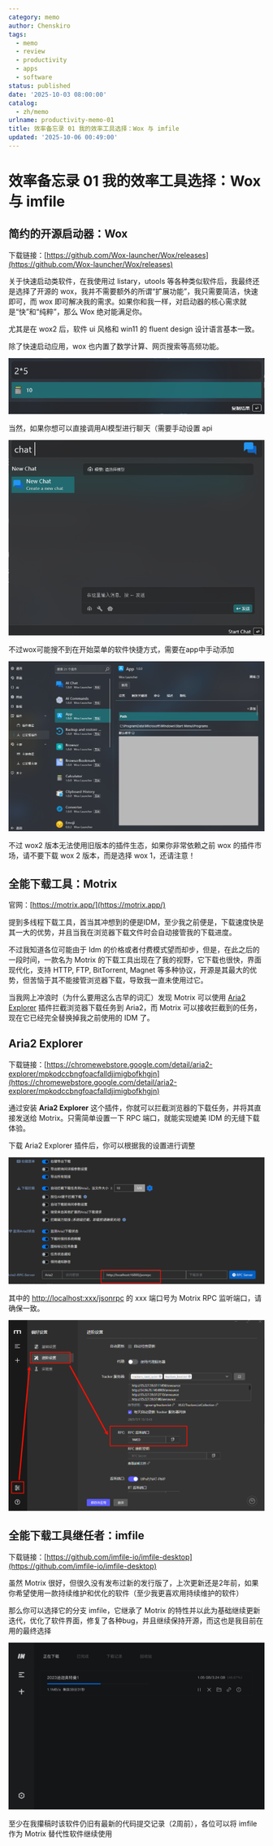```yaml
---
category: memo
author: Chenskiro
tags:
  - memo
  - review
  - productivity
  - apps
  - software
status: published
date: '2025-10-03 08:00:00'
catalog:
  - zh/memo
urlname: productivity-memo-01
title: 效率备忘录 01 我的效率工具选择：Wox 与 imfile
updated: '2025-10-06 00:49:00'
---
```


# 效率备忘录 01 我的效率工具选择：Wox 与 imfile

## **简约的开源启动器：Wox**

下载链接：[https://github.com/Wox-launcher/Wox/releases](https://github.com/Wox-launcher/Wox/releases)

关于快速启动类软件，在我使用过 listary，utools 等各种类似软件后，我最终还是选择了开源的 wox，我并不需要额外的所谓“扩展功能”，我只需要简洁，快速即可，而 wox 即可解决我的需求。如果你和我一样，对启动器的核心需求就是“快”和“纯粹”，那么 Wox 绝对能满足你。

尤其是在 wox2 后，软件 ui 风格和 win11 的 fluent design 设计语言基本一致。

除了快速启动应用，wox 也内置了数学计算、网页搜索等高频功能。

![image-20250630120750997.png](assets/a6770b880b4abedd5d635fd1173071fd.png)

当然，如果你想可以直接调用AI模型进行聊天（需要手动设置 api

![image-20250630155825451.png](assets/62179ff420b2df905ba02794489793d2.png)

不过wox可能搜不到在开始菜单的软件快捷方式，需要在app中手动添加

![image-20250630120605975.png](assets/a9f996415184ad83fc1e00590a9c4077.png)

不过 wox2 版本无法使用旧版本的插件生态，如果你非常依赖之前 wox 的插件市场，请不要下载 wox 2 版本，而是选择 wox 1，还请注意！

## **全能下载工具：Motrix**

官网：[https://motrix.app/](https://motrix.app/)

提到多线程下载工具，首当其冲想到的便是IDM，至少我之前便是，下载速度快是其一大的优势，并且当我在浏览器下载文件时会自动接管我的下载进度。

不过我知道各位可能由于 Idm 的价格或者付费模式望而却步，但是，在此之后的一段时间，一款名为 Motrix 的下载工具出现在了我的视野，它下载也很快，界面现代化，支持 HTTP, FTP, BitTorrent, Magnet 等多种协议，开源是其最大的优势，但苦恼于其不能接管浏览器下载，导致我一直未使用过它。

当我网上冲浪时（为什么要用这么古早的词汇）发现 Motrix 可以使用 [Aria2 Explorer](https://chromewebstore.google.com/detail/aria2-explorer/mpkodccbngfoacfalldjimigbofkhgjn) 插件拦截浏览器下载任务到 Aria2，而 Motrix 可以接收拦截到的任务，现在它已经完全替换掉我之前使用的 IDM 了。

## **Aria2 Explorer**

下载链接：[https://chromewebstore.google.com/detail/aria2-explorer/mpkodccbngfoacfalldjimigbofkhgjn](https://chromewebstore.google.com/detail/aria2-explorer/mpkodccbngfoacfalldjimigbofkhgjn)

通过安装 **Aria2 Explorer** 这个插件，你就可以拦截浏览器的下载任务，并将其直接发送给 Motrix。只需简单设置一下 RPC 端口，就能实现媲美 IDM 的无缝下载体验。

下载 Aria2 Explorer 插件后，你可以根据我的设置进行调整

![image-20250701235517594.png](assets/4267465411283f2f50ac84254ef49a72.png)

其中的 [http://localhost:xxx/jsonrpc](http://localhost/:xxx/jsonrpc) 的 xxx 端口号为 Motrix RPC 监听端口，请确保一致。

![image-20250701235748177.png](assets/6d47d2969daed9afc61237045ea755dc.png)

## **全能下载工具继任者：imfile**

下载链接：[https://github.com/imfile-io/imfile-desktop](https://github.com/imfile-io/imfile-desktop)

虽然 Motrix 很好，但很久没有发布过新的发行版了，上次更新还是2年前，如果你希望使用一款持续维护和优化的软件（至少我更喜欢用持续维护的软件）

那么你可以选择它的分支 imfile，它继承了 Motrix 的特性并以此为基础继续更新迭代，优化了软件界面，修复了各种bug，并且继续保持开源，而这也是我目前在用的最终选择

![userInterface_img.png](assets/622135ee3c0aa5e6c11ea7d2d833a7e2.png)

至少在我攥稿时该软件仍旧有最新的代码提交记录（2周前），各位可以将 imfile 作为 Motrix 替代性软件继续使用

